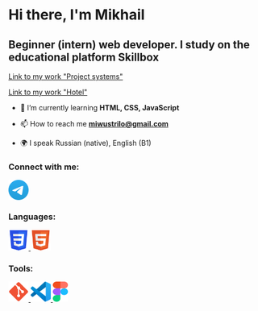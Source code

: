 <h1 align="left">Hi there, I'm Mikhail</h1>

<h2 align="left">Beginner (intern) web developer. I study on the educational platform Skillbox</h2>

<a href="https://Mikhail1509.github.io/Project_system/Эвклид/" target="_blank">Link to my work "Project systems"</a>

<a href="https://mikhail1509.github.io/Hotel/" target="_blank">Link to my work "Hotel"</a>

- 🌱 I’m currently learning **HTML, CSS, JavaScript**

- 📫 How to reach me **miwustrilo@gmail.com**

- 🌍 I speak Russian (native), English (B1)

### Connect with me:
<p align="left">
<a href="https://t.me/Misha_Gorodcov" target="_blank"><img align="center" src="https://raw.githubusercontent.com/Mikhail1509/Mikhail/main/icons/Telegram.svg" alt="Misha_Gorodcov" height="40" width="40" /></a>
<!-- <a href="https://vk.com/miwustrilo" target="blank"><img align="center" src="https://raw.githubusercontent.com/Mikhail1509/Mikhail/main/icons/vk.svg" alt="Misha_Gorodcov" height="40" width="40" /></a>
</p> -->

### Languages:
<p align="left">
  <a href="https://www.w3schools.com/css/" target="_blank" rel="noreferrer"> <img src="https://raw.githubusercontent.com/Mikhail1509/Mikhail/main/icons/CSS3.svg" alt="css3" width="40" height="40" /> </a> 
<a href="https://www.w3.org/html/" target="_blank" rel="noreferrer"> <img src="https://raw.githubusercontent.com/Mikhail1509/Mikhail/main/icons/HTML5.svg" alt="html5" width="40" height="40" /> </a>
</p>

### Tools:
<p align="left">
  <a href="https://git-scm.com/" target="_blank" rel="noreferrer"> <img src="https://raw.githubusercontent.com/Mikhail1509/Mikhail/main/icons/git.svg" alt="git" width="40" height="40"/> </a> 
<a href="https://code.visualstudio.com/" target="_blank" rel="noreferrer"> <img src="https://raw.githubusercontent.com/Mikhail1509/Mikhail/main/icons/VS-code.svg" alt="git" width="40" height="40" /> </a> 
<a href="https://www.figma.com/" target="_blank" rel="noreferrer"> <img src="https://raw.githubusercontent.com/Mikhail1509/Mikhail/main/icons/figma.svg" alt="figma" width="30" height="40"/ > </a>
</p>
